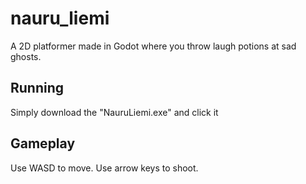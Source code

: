 # nauru_liemi
 A 2D platformer made in Godot where you throw laugh potions at sad ghosts. 

## Running
Simply download the "NauruLiemi.exe" and click it


## Gameplay
Use WASD to move. Use arrow keys to shoot.
